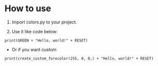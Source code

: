 # How to use

1. Import colors.py to your project.

2. Use it like code below:

```
print(GREEN + "Hello, world!" + RESET)
```

- Or if you want custom

```
print(create_custom_forecolor(255, 0, 0,) + "Hello, world!" + RESET)
```
